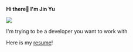 **Hi there👋 I'm Jin Yu** </br>

<a href="https://22yuu.tistory.com/"><img src="https://img.shields.io/badge/Tech%20Blog-11B48A?style=flat-square&logo=Vimeo&logoColor=white&link=https://maeng2world.tistory.com/"/></a>

I'm trying to be a developer you want to work with

Here is my [resume](https://cheerful-tub-51b.notion.site/1dc6385740004eb6a2de137f5c6058ba?pvs=4)!
